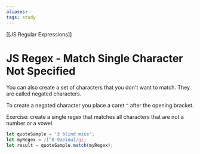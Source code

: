 ```yaml
---
aliases:
tags: study
---
```

[[JS Regular Expressions]]
# JS Regex - Match Single Character Not Specified
You can also create a set of characters that you don't want to match. They are called negated characters.

To create a negated character you place a caret `^` after the opening bracket.

Exercise: create a single regex that matches all characters that are not a number or a vowel.

```js
let quoteSample = '3 blind mice';
let myRegex = /[^0-9aeiou]/gi;
let result = quoteSample.match(myRegex);
```